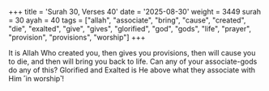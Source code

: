 +++
title = 'Surah 30, Verses 40'
date = '2025-08-30'
weight = 3449
surah = 30
ayah = 40
tags = ["allah", "associate", "bring", "cause", "created", "die", "exalted", "give", "gives", "glorified", "god", "gods", "life", "prayer", "provision", "provisions", "worship"]
+++

It is Allah Who created you, then gives you provisions, then will cause you to die, and then will bring you back to life. Can any of your associate-gods do any of this? Glorified and Exalted is He above what they associate with Him ˹in worship˺!